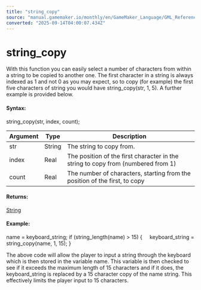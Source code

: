 ```yaml
---
title: "string_copy"
source: "manual.gamemaker.io/monthly/en/GameMaker_Language/GML_Reference/Strings/string_copy.htm"
converted: "2025-09-14T04:00:07.434Z"
---
```


# string\_copy

With this function you can easily select a number of characters from within a string to be copied to another one. The first character in a string is always indexed as 1 and not 0 as you may expect, so to copy (for example) the first five characters of string you would have string\_copy(str, 1, 5). A further example is provided below.

#### Syntax:

string\_copy(str, index, count);

| Argument | Type | Description |
| --- | --- | --- |
| str | String | The string to copy from. |
| index | Real | The position of the first character in the string to copy from (numbered from 1) |
| count | Real | The number of characters, starting from the position of the first, to copy |

#### Returns:

[String](../../GML_Overview/Data_Types.md)

#### Example:

name = keyboard\_string;
if (string\_length(name) > 15)
{
    keyboard\_string = string\_copy(name, 1, 15);
}

The above code will allow the player to input a string through the keyboard which is then stored in the variable name. This variable is then checked to see if it exceeds the maximum length of 15 characters and if it does, the keyboard\_string is replaced by a 15 character copy of the name string. This effectively limits the player input to 15 characters.